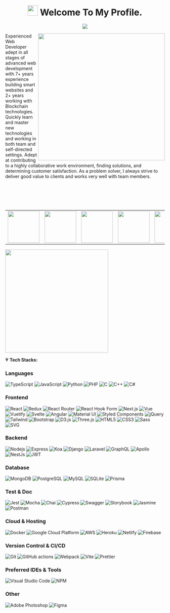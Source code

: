 <h1 align="center"><img src="https://media.giphy.com/media/hvRJCLFzcasrR4ia7z/giphy.gif" width="32"> Welcome To My Profile. </h1>
<p align="center">
  <a href="https://github.com/smartfox1203"><img src="https://readme-typing-svg.herokuapp.com/?lines=Creative,%20Passionate%20Efficient;Senior%20Full%20Stack%20Engineer;8+%2B%20years%20of%20hands-on%20experience;&center=true&width=800&height=60"></a>
</p>

<img align="right" width="400" src="https://camo.githubusercontent.com/fa73289736064aba480d0708da37d7aa183a8c3e2bcc2f58c54285a3bbbeecc1/68747470733a2f2f7777772e61616c7068612e6e65742f77702d636f6e74656e742f75706c6f6164732f323032302f31322f66756c6c2d737461636b2d646576656c6f706d656e742e676966" />
<p>
Experienced Web Developer adept in all stages of advanced web development with 7+ years experience building smart websites and 2+ years working with Blockchain 
technologies. Quickly learn and master new technologies and working in both team and self-directed settings. Adept at contributing to a highly collaborative work 
environment, finding solutions, and determining customer satisfaction. As a problem solver, I always strive to deliver good value to clients and works very well with 
team members.
</p> 

<br><br><br><br>

<table>
  <tr>
    <td><img src="https://cdn.iconscout.com/icon/free/png-128/go-77-1175166.png" width="100"></td>
    <td><img src="https://cdn.iconscout.com/icon/free/png-64/python-2-226051.png" width="100"></td>
    <td><img src="https://cdn.iconscout.com/icon/free/png-64/node-js-1174925.png" width="100"></td>
    <td><img src="https://cdn.iconscout.com/icon/free/png-64/react-3-1175109.png" width="100"></td>
    <td><img src="https://cdn.iconscout.com/icon/free/png-64/vue-282497.png" width="100"></td>
    <td><img src="https://cdn.iconscout.com/icon/free/png-64/angular-3-226070.png" width="100"></td>
    <td><img src="https://cdn.iconscout.com/icon/free/png-128/nuxt-dot-js-3521615-2945059.png" width="100"></td>
    <td><img src="https://cdn.iconscout.com/icon/free/png-64/laravel-226015.png" width="100"></td>
    <td><img src="https://cdn.iconscout.com/icon/free/png-128/flutter-3628777-3030139.png" width="100"></td>
    <td><img src="https://cdn.iconscout.com/icon/free/png-64/javascript-24-1174950.png" width="100"></td>
    <td><img src="https://cdn.iconscout.com/icon/free/png-64/typescript-1174965.png" width="100"></td>
    <td><img src="https://cdn.iconscout.com/icon/free/png-64/visualstudio-1-1174964.png" width="100"></td>
    <td><img src="https://cdn.iconscout.com/icon/free/png-128/rust-3521686-2945130.png" width="100"></td>
    <td><img src="https://cdn.iconscout.com/icon/free/png-128/aws-1869025-1583149.png" width="100"></td>
    <td><img src="https://cdn.iconscout.com/icon/free/png-64/nginx-4-1174926.png" width="100"></td>
    <td><img src="https://cdn.iconscout.com/icon/free/png-128/firebase-3521427-2944871.png" width="100"></td>
    <td><img src="https://cdn.iconscout.com/icon/free/png-64/github-170-1175028.png" width="100"></td>
    <td><img src="https://cdn.iconscout.com/icon/free/png-128/jira-3628861-3030001.png" width="100"></td>
    <td><img src="https://cdn.iconscout.com/icon/free/png-128/mongodb-5-1175140.png" width="100"></td>
    <td><img src="https://cdn.iconscout.com/icon/free/png-128/postgresql-10-1175121.png" width="100"></td>
    <td><img src="https://cdn.iconscout.com/icon/free/png-64/mysql-18-1174938.png" width="100"></td>
  </tr>
</table>
  
  <img width=325 align="center" src="https://github-readme-stats.vercel.app/api/top-langs/?username=adamsims1203&hide=c%23,powershell,Mathematica,Ruby,Objective-C,Objective-C%2b%2b,Cuda&title_color=61dafb&text_color=ffffff&icon_color=61dafb&bg_color=20232a&langs_count=8&layout=compact&border_color=61dafb&hide_border=true" />
<br />

💗 **Tech Stacks:**

### Languages

<p>
  <img alt="TypeScript" src="https://img.shields.io/badge/-TypeScript-007ACC?logo=typescript&logoColor=white" />
  <img alt="JavaScript" src="https://img.shields.io/badge/Javascript-F7DF1E.svg?logo=javascript&logoColor=black" />
  <img alt="Python" src="https://img.shields.io/badge/Python-3776AB?logo=python&logoColor=fff" />
  <img alt="PHP" src="https://img.shields.io/badge/PHP-777BB4?logo=php&logoColor=fff" />
  <img alt="C" src="https://img.shields.io/badge/C-00599C?logo=c&logoColor=white" />
  <img alt="C++" src="https://img.shields.io/badge/C%2B%2B-00599C?logo=cplusplus&logoColor=fff" />
  <img alt="C#" src="https://img.shields.io/badge/C%23-239120?logo=c-sharp&logoColor=white" />
</p>

### Frontend
<p>
  <img alt="React" src="https://img.shields.io/badge/-React-0e88e6?&logo=react&logoColor=white" />
  <img alt="Redux" src="https://img.shields.io/badge/-Redux-764ABC?&logo=redux&logoColor=white" />
  <img alt="React Router" src="https://img.shields.io/badge/React_Router-CA4245?logo=react-router&logoColor=white" />
  <img alt="React Hook Form" src="https://img.shields.io/badge/React%20Hook%20Form-EC5990?logo=reacthookform&logoColor=fff" />
  <img alt="Next.js" src="https://img.shields.io/badge/Next.js-000?logo=nextdotjs&logoColor=fff" />
  <img alt="Vue" src="https://img.shields.io/badge/Vue.js-4FC08D?logo=vuedotjs&logoColor=fff" />
  <img alt="Vuetify" src="https://img.shields.io/badge/Vuetify-1867C0?logo=vuetify&logoColor=fff" />
  <img alt="Svelte" src="https://img.shields.io/badge/Svelte-FF3E00?logo=svelte&logoColor=fff" />
  <img alt="Angular" src="https://img.shields.io/badge/-Angular-DD0031?&logo=angular&logoColor=white" />
  <img alt="Material UI" src="https://img.shields.io/badge/Material--UI-0081CB?logo=mui&logoColor=white" />
  <img alt="Styled Components" src="https://img.shields.io/badge/-Styled_Components-db7092?&logo=styled-components&logoColor=white" />
  <img alt="jQuery" src="https://img.shields.io/badge/jQuery-0769AD?&logo=jquery&logoColor=white" />
  <img alt="Tailwind" src="https://img.shields.io/badge/Tailwind_CSS-38B2AC?&logo=tailwind-css&logoColor=white" />
  <img alt="Bootstrap" src="https://img.shields.io/badge/Bootstrap-563D7C?&logo=bootstrap&logoColor=white" />
  <img alt="D3.js" src="https://img.shields.io/badge/-D3.js-F9A03C?logo=d3.js&logoColor=white" />
  <img alt="Three.js" src="https://img.shields.io/badge/Three.js-000?logo=threedotjs&logoColor=fff" />
  <img alt="HTML5" src="https://img.shields.io/badge/-HTML5-E34F26?logo=html5&logoColor=white" />
  <img alt="CSS3" src="https://img.shields.io/badge/CSS3-1572B6?logo=css3&logoColor=fff" />
  <img alt="Sass" src="https://img.shields.io/badge/-Sass-CC6699?&logo=sass&logoColor=white" />
  <img alt="SVG" src="https://img.shields.io/badge/SVG-FFB13B?logo=svg&logoColor=fff" />
</p>

### Backend

<p>
  <img alt="Nodejs" src="https://img.shields.io/badge/-Nodejs-43853d?&logo=Node.js&logoColor=white" />
  <img alt="Express" src="https://img.shields.io/badge/Express-000?logo=express&logoColor=fff" />
  <img alt="Koa" src="https://img.shields.io/badge/Koa-33333D?logo=koa&logoColor=fff" />
  <img alt="Django" src="https://img.shields.io/badge/Django-092E20?&logo=django&logoColor=white" />
  <img alt="Laravel" src="https://img.shields.io/badge/Laravel-FF2D20?&logo=laravel&logoColor=white" />
  <img alt="GraphQL" src="https://img.shields.io/badge/-GraphQL-E10098?&logo=graphql&logoColor=white" />
  <img alt="Apollo" src="https://img.shields.io/badge/-Apollo%20GraphQL-311C87?&logo=apollo-graphql&logoColor=white" />
  <img alt="NestJs" src="https://img.shields.io/badge/-NestJs-ea2845?&logo=nestjs&logoColor=white" />
  <img alt="JWT" src="https://img.shields.io/badge/json%20web%20tokens-323330?logo=json-web-tokens&logoColor=pink"  />
</p>

### Database

<p>
  <img alt="MongoDB" src="https://img.shields.io/badge/-MongoDB-13aa52?&logo=mongodb&logoColor=white" />
  <img alt="PostgreSQL" src="https://img.shields.io/badge/PostgreSQL-316192?&logo=postgresql&logoColor=white" />
  <img alt="MySQL" src="https://img.shields.io/badge/MySQL-00000F?&logo=mysql&logoColor=white" />
  <img alt="SQLite" src="https://img.shields.io/badge/SQLite-07405E?&logo=sqlite&logoColor=white" />
  <img alt="Prisma" src="https://img.shields.io/badge/Prisma-2D3748?logo=prisma&logoColor=fff" />
</p>

### Test & Doc

<p>
  <img alt="Jest" src="https://img.shields.io/badge/Jest-323330?logo=Jest&logoColor=white" />
  <img alt="Mocha" src="https://img.shields.io/badge/mocha.js-323330?logo=mocha&logoColor=Brown" />
  <img alt="Chai" src="https://img.shields.io/badge/chai.js-323330?logo=chai&logoColor=red" />
  <img alt="Cypress" src="https://img.shields.io/badge/Cypress-17202C?logo=cypress&logoColor=fff" />
  <img alt="Swagger" src="https://img.shields.io/badge/Swagger-85EA2D?logo=swagger&logoColor=000" />
  <img alt="Storybook" src="https://img.shields.io/badge/Storybook-FF4785?logo=storybook&logoColor=fff-square" />
  <img alt="Jasmine" src="https://img.shields.io/badge/Jasmine-8A4182?logo=jasmine&logoColor=fff" />
  <img alt="Postman" src="https://img.shields.io/badge/Postman-FF6C37?logo=postman&logoColor=fff" />
</p>

### Cloud & Hosting

<p>
  <img alt="Docker" src="https://img.shields.io/badge/-Docker-46a2f1?logo=docker&logoColor=white" />
  <img alt="Google Cloud Platform" src="https://img.shields.io/badge/-Google_Cloud_Platform-1a73e8?logo=google-cloud&logoColor=white" />
  <img alt="AWS" src="https://img.shields.io/badge/Amazon_AWS-232F3E?&logo=amazon-aws&logoColor=white" />
  <img alt="Heroku" src="https://img.shields.io/badge/-Heroku-430098?&logo=heroku&logoColor=white" />
  <img alt="Netlify" src="https://img.shields.io/badge/Netlify-00C7B7?&logo=netlify&logoColor=white" />
  <img alt="Firebase" src="https://img.shields.io/badge/Firebase-FFCA28?logo=firebase&logoColor=000"  />
</p>

### Version Control & CI/CD

<p>
  <img alt="Git" src="https://img.shields.io/badge/-Git-F05032?logo=git&logoColor=white" />
  <img alt="GitHub actions" src="https://img.shields.io/badge/-Github_Actions-2088FF?logo=github-actions&logoColor=white" />
  <img alt="Webpack" src="https://img.shields.io/badge/-Webpack-8DD6F9?logo=webpack&logoColor=white" />
  <img alt="Vite" src="https://img.shields.io/badge/Vite-646CFF?logo=vite&logoColor=fff" />
  <img alt="Prettier" src="https://img.shields.io/badge/-Prettier-F7B93E?logo=prettier&logoColor=white" />
</p>

### Preferred IDEs & Tools

<p>
  <img alt="Visual Studio Code" src="https://img.shields.io/badge/Visual%20Studio%20Code-007ACC?logo=visualstudiocode&logoColor=fff" />
  <img alt="NPM" src="https://img.shields.io/badge/-NPM-CB3837?&logo=npm&logoColor=white" />
</p>

### Other

<p>
  <img alt="Adobe Photoshop" src="https://img.shields.io/badge/Adobe%20Photoshop-31A8FF?logo=adobephotoshop&logoColor=fff" />
  <img alt="Figma" src="https://img.shields.io/badge/Figma-DD64F5?logo=figma&logoColor=fff" />
</p>

<br/>

##
